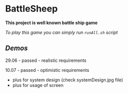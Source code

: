 # BattleSheep

**This project is well known battle ship game**

*To play this game you can simply run `runAll.sh` script*


*Demos*
-
29.06 - passed - realistic requirements

10.07 - passed - optimistic requirements
- plus for system design (check systemDesign.jpg file)
- plus for usage of screen
